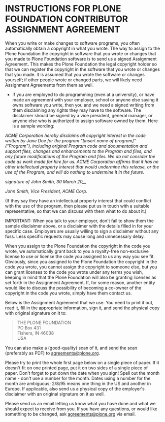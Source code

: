 # INSTRUCTIONS FOR PLONE FOUNDATION CONTRIBUTOR ASSIGNMENT AGREEMENT

When you write or make changes to software programs, you often automatically obtain a copyright in what you wrote.
The way to assign to the Plone Foundation the copyright in software that you wrote or changes that you made to Plone Foundation software is to send us a signed Assignment Agreement.
This makes the Plone Foundation the legal copyright holder so that we can register the copyright in the software that you wrote or changes that you made.
It is assumed that you wrote the software or changes yourself;
if other people wrote or changed parts, we will likely need Assignment Agreements from them as well.

* If you are employed to do programming (even at a university),
  or have made an agreement with your employer, school or anyone else saying it owns software you write,
  then you and we need a signed writing from them disclaiming any rights they may have to the software.
  The disclaimer should be signed by a vice president, general manager, or anyone else who is authorized to assign software owned by them.
  Here is a sample wording:

*ACME Corporation hereby disclaims all copyright interest in the code written by Jane Doe for the program "[insert name of program]" (“Program”), including original Program code and documentation and support files, changes and enhancements to the Program and files, and any future modifications of the Program and files.
We do not consider the code as work made for hire for us.
ACME Corporation affirms that it has no other intellectual property interest that would undermine this release, or the use of the Program, and will do nothing to undermine it in the future.*

*signature of John Smith, 30 March 20__*

*John Smith, Vice President, ACME Corp.*

(If they say they have an intellectual property interest that could conflict with the use of the program,
then please put us in touch with a suitable representative,
so that we can discuss with them what to do about it.)

IMPORTANT: When you talk to your employer, don't fail to show them the sample disclaimer above,
or a disclaimer with the details filled in for your specific case.
Employers are usually willing to sign a disclaimer without any fuss.
Less specific requests may cause long and unnecessary delay.

When you assign to the Plone Foundation the copyright in the code you wrote,
we automatically grant back to you a royalty-free non-exclusive license to use or license the code you assigned to us any way you see fit.
Obviously, since you assigned to the Plone Foundation the copyright in the code you wrote,
you cannot assign the copyright to someone else, but you can grant licenses to the code you wrote under any terms you wish,
keeping in mind that the Plone Foundation will also be granting licenses as set forth in the Assignment Agreement.
If, for some reason, another entity would like to discuss the possibility of becoming a co-owner of the copyright in the code you wrote,
simply have them contact us.

Below is the Assignment Agreement that we use.
You need to print it out,
read it,
fill in the appropriate information,
sign it,
and send the physical copy with original signature on it to:

> THE PLONE FOUNDATION  
> PO Box 431  
> Fishers, IN 46038  
> USA  

You can also make a (good-quality) scan of it,
and send the scan (preferably as PDF) to agreements@plone.org.

Please try to print the whole first page below on a single piece of paper.
If it doesn't fit on one printed page, put it on two sides of a single piece of paper.
Don't forget to put down the date when you sign!
Spell out the month name - don't use a number for the month.
Dates using a number for the month are ambiguous;
2/8/95 means one thing in the US and another in Europe.
If applicable, also send us a physical copy of the employer's disclaimer with an original signature on it as well.

Please send us an email letting us know what you have done and what we should expect to receive from you.
If you have any questions, or would like something to be changed, ask agreements@plone.org via email.
